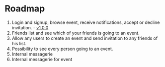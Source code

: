 # Roadmap

1. Login and signup, browse event, receive notifications, accept or decline invitation. - [v1.0.0](https://github.com/S-Stanley/eventus/milestone/1)
1. Friends list and see which of your friends is going to an event.
1. Allow any users to create an event and send invitation to any friends of his list.
1. Possibility to see every person going to an event.
1. Internal messagerie
1. Internal messagerie for event